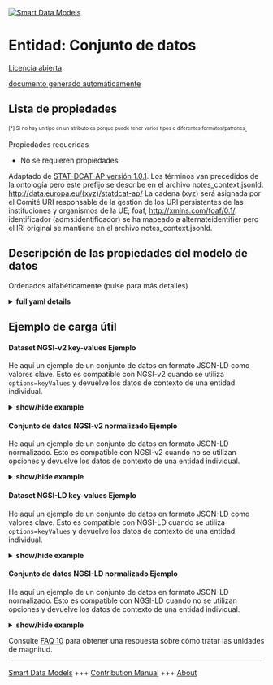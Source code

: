 <!-- 10-Header -->  
[![Smart Data Models](https://smartdatamodels.org/wp-content/uploads/2022/01/SmartDataModels_logo.png "Logo")](https://smartdatamodels.org)  
Entidad: Conjunto de datos  
==========================<!-- /10-Header -->  
<!-- 15-License -->  
[Licencia abierta](https://github.com/smart-data-models//dataModel.STAT-DCAT-AP/blob/master/Dataset/LICENSE.md)  
[documento generado automáticamente](https://docs.google.com/presentation/d/e/2PACX-1vTs-Ng5dIAwkg91oTTUdt8ua7woBXhPnwavZ0FxgR8BsAI_Ek3C5q97Nd94HS8KhP-r_quD4H0fgyt3/pub?start=false&loop=false&delayms=3000#slide=id.gb715ace035_0_60)  
<!-- /15-License -->  
<!-- 20-Description -->  
<!-- /20-Description -->  
<!-- 30-PropertiesList -->  

## Lista de propiedades  

<sup><sub>[*] Si no hay un tipo en un atributo es porque puede tener varios tipos o diferentes formatos/patrones</sub></sup>.  
<!-- /30-PropertiesList -->  
<!-- 35-RequiredProperties -->  
Propiedades requeridas  
- No se requieren propiedades  <!-- /35-RequiredProperties -->  
<!-- 40-RequiredProperties -->  
Adaptado de [STAT-DCAT-AP versión 1.0.1](https://joinup.ec.europa.eu/sites/default/files/distribution/access_url/2019-05/0812e528-c428-4832-b674-d5b9c68d1b42/StatDCAT-AP_1.0.1.pdf). Los términos van precedidos de la ontología pero este prefijo se describe en el archivo notes_context.jsonld. http://data.europa.eu/(xyz)/statdcat-ap/ La cadena (xyz) será asignada por el Comité URI responsable de la gestión de los URI persistentes de las instituciones y organismos de la UE; foaf, http://xmlns.com/foaf/0.1/. identificador (adms:identificador) se ha mapeado a alternateidentifier pero el IRI original se mantiene en el archivo notes_context.jsonld.  
<!-- /40-RequiredProperties -->  
<!-- 50-DataModelHeader -->  
## Descripción de las propiedades del modelo de datos  
Ordenados alfabéticamente (pulse para más detalles)  
<!-- /50-DataModelHeader -->  
<!-- 60-ModelYaml -->  
<details><summary><strong>full yaml details</strong></summary>    
```yaml  
Dataset:    
  description: Dataset Schema meeting STAT-DCAT-AP 1.0.1 specification    
  properties:    
    accessRights:    
      description: 'This property refers to information that indicates whether the Dataset is open data, has access restrictions or is not public. A controlled vocabulary with three members (:public, :restricted, :non-public) will be created and maintained by the Publications Office of the EU. Enum:''public, restricted, non-public'''    
      enum:    
        - public    
        - restricted    
        - non-public    
      type: string    
      x-ngsi:    
        model: foaf:Agent    
        type: Property    
    accrualPeriodicity:    
      description: This property refers to the frequency at which the Dataset is updated.    
      type: string    
      x-ngsi:    
        model: dct:Frequency    
        type: Property    
    alternateidentifier:    
      description: 'This property refers to a secondary identifier of the Dataset, such as MAST/ADS, DataCite, DOI, EZID or W3ID.'    
      items:    
        description: Property. Each one of th different identifiers    
        format: uri    
        type: string    
      type: array    
      x-ngsi:    
        model: dct:identifier    
        type: Property    
    attribute:    
      description: 'This property links to a component used to qualify and interpret observed values, e.g. units of measure, any scaling factors and metadata such as the status of the observation (e.g. estimated, provisional). Attribute is a conceptual entity that applies to all distribution formats, e.g. in case a dataset is provided both in SDMX and in Data Cube.'    
      items:    
        description: Property. Each one of the attributes related to the item    
        type: string    
      type: array    
      x-ngsi:    
        model: stat:attribute    
        type: Property    
    conformsTo:    
      description: This property refers to an implementing rule or other specification.    
      items:    
        type: string    
      type: array    
      x-ngsi:    
        model: dct:conformsTo    
        type: Property    
    contactPoint:    
      description: It corresponds with the 'contact point' mandatory property of STAT-DCAT-AP 1.0.1. This property contains contact information that can be used for sending comments about the Dataset. Use of vCard is recommended    
      items:    
        description: Property.    
        type: string    
      type: array    
      x-ngsi:    
        model: vcard:Kind    
        type: Property    
    description:    
      description: This property contains a free-text account of the Dataset. It corresponds with the 'description' mandatory property of DCAT-AP 2.0.1. This property can be repeated for parallel language versions of the description.    
      properties:    
        de:    
          description: Property. Description in German    
          type: string    
        en:    
          description: Property. Description in English    
          type: string    
        es:    
          description: Property. Description in Spanish    
          type: string    
        fr:    
          description: Property. Description in French    
          type: string    
        it:    
          description: Property. Description in Italian    
          type: string    
        ja:    
          description: Property. Description in Japan    
          type: string    
        zh:    
          description: Property. Description in Chinese    
          type: string    
      type: object    
      x-ngsi:    
        type: Property    
    dimension:    
      description: 'This property links to a component that identifies observations, e.g. the time to which the observation applies, or a geographic region which the observation covers. Dimension is a conceptual entity that applies to all distribution formats, e.g. in case a dataset is provided both in SDMX and in Data Cube.'    
      items:    
        description: Property. Each one of th dimensions related to the item    
        type: string    
      type: array    
      x-ngsi:    
        model: stat:dimension    
        type: Property    
    distribution:    
      description: This property links the Dataset to an available Distributions. It corresponds with the 'dataset distribution' mandatory property of STAT-DCAT-AP 1.0.1    
      items:    
        description: Property. URI of the different distributions of the dataset    
        format: uri    
        type: string    
      type: array    
      x-ngsi:    
        model: dcat:distribution    
        type: Property    
    hasVersion:    
      description: 'This property refers to a related Dataset that is a version, edition, or adaptation of the described Dataset.'    
      items:    
        description: Property. Description of the different versions    
        format: uri    
        type: string    
      type: array    
      x-ngsi:    
        type: Property    
    id:    
      anyOf:    
        - description: Property. Identifier format of any NGSI entity    
          maxLength: 256    
          minLength: 1    
          pattern: ^[\w\-\.\{\}\$\+\*\[\]`|~^@!,:\\]+$    
          type: string    
        - description: Property. Identifier format of any NGSI entity    
          format: uri    
          type: string    
      description: Unique identifier of the entity    
      x-ngsi:    
        type: Property    
    identifier:    
      description: 'This property contains the main identifier for the Dataset, e.g. the URI or other unique identifier in the context of the Catalogue'    
      items:    
        description: Property. Each one of the identifiers    
        format: uri    
        type: string    
      type: array    
      x-ngsi:    
        model: dct:identifier    
        type: Property    
    isVersionOf:    
      description: 'This property contains the main identifier for the Dataset, e.g. the URI or other unique identifier in the context of the Catalogue'    
      items:    
        description: Property. Uri pointing to the different origins for the versions    
        format: uri    
        type: string    
      type: array    
      x-ngsi:    
        model: dct:identifier    
        type: Property    
    issued:    
      description: 'This property contains the date of formal issuance (e.g., publication) of the Dataset.'    
      format: date-time    
      type: string    
      x-ngsi:    
        model: dct:issued    
        type: Property    
    keyword:    
      description: 'This property contains a keyword or tag, describing the Dataset'    
      items:    
        description: Property. Description of the different keywords    
        type: string    
      type: array    
      x-ngsi:    
        model: dcat:keyword    
        type: Property    
    landingPage:    
      description: 'This property refers to a web page that provides access to the Dataset, its Distributions and/or additional information. It is intended to point to a landing page at the original data provider, not to a page on a site of a third party, such as an aggregator.'    
      items:    
        description: Property. URI of the different landing pages related to the item    
        format: uri    
        type: string    
      type: array    
      x-ngsi:    
        model: dcat:landingPage    
        type: Property    
    language:    
      description: This property refers to a language of the Dataset. This property can be repeated if there are multiple languages in the Dataset.    
      items:    
        description: Property. Each one of the languages    
        type: string    
      type: array    
      x-ngsi:    
        model: dct:LinguisticSystem    
        type: Property    
    modified:    
      description: This property contains the most recent date on which the Dataset was changed or modified.    
      format: date-time    
      type: string    
      x-ngsi:    
        model: dct:modified    
        type: Property    
    page:    
      description: This property refers to a page or document about this Dataset    
      items:    
        description: Property. Link to the different pages related to the item    
        format: uri    
        type: string    
      type: array    
      x-ngsi:    
        model: foaf:Document    
        type: Property    
    provenance:    
      description: This property contains a statement about the lineage of a Dataset.    
      items:    
        description: Property. Each one of the different provenance sources    
        type: string    
      type: array    
      x-ngsi:    
        model: dct:ProvenanceStatement    
        type: Property    
    publisher:    
      description: This property refers to an entity (organisation) responsible for making the Dataset available    
      type: string    
      x-ngsi:    
        model: foaf:Agent    
        type: Property    
    relation:    
      description: This property refers to a related resource    
      items:    
        description: Property. Additional URI related to the resource    
        format: uri    
        type: string    
      type: array    
      x-ngsi:    
        model: rdfs:Resource    
        type: Property    
    sample:    
      description: This property refers to a sample distribution of the dataset    
      items:    
        description: Property. Pointer to the different resources    
        format: uri    
        type: string    
      type: array    
      x-ngsi:    
        model: rdfs:Resource    
        type: Property    
    source:    
      description: This property refers to a related Dataset from which the described Dataset is derived    
      items:    
        description: Property. each one of the different sources    
        type: string    
      type: array    
      x-ngsi:    
        model: dct:source    
        type: Property    
    spatial:    
      description: This property refers to a geographic region that is covered by the Dataset    
      items:    
        description: 'Geoproperty. Geojson reference to the item. It can be Point, LineString, Polygon, MultiPoint, MultiLineString or MultiPolygon'    
        oneOf:    
          - description: Geoproperty. Geojson reference to the item. Point    
            properties:    
              bbox:    
                items:    
                  type: number    
                minItems: 4    
                type: array    
              coordinates:    
                items:    
                  type: number    
                minItems: 2    
                type: array    
              type:    
                enum:    
                  - Point    
                type: string    
            required:    
              - type    
              - coordinates    
            title: GeoJSON Point    
            type: object    
          - description: Geoproperty. Geojson reference to the item. LineString    
            properties:    
              bbox:    
                items:    
                  type: number    
                minItems: 4    
                type: array    
              coordinates:    
                items:    
                  items:    
                    type: number    
                  minItems: 2    
                  type: array    
                minItems: 2    
                type: array    
              type:    
                enum:    
                  - LineString    
                type: string    
            required:    
              - type    
              - coordinates    
            title: GeoJSON LineString    
            type: object    
          - description: Geoproperty. Geojson reference to the item. Polygon    
            properties:    
              bbox:    
                items:    
                  type: number    
                minItems: 4    
                type: array    
              coordinates:    
                items:    
                  items:    
                    items:    
                      type: number    
                    minItems: 2    
                    type: array    
                  minItems: 4    
                  type: array    
                type: array    
              type:    
                enum:    
                  - Polygon    
                type: string    
            required:    
              - type    
              - coordinates    
            title: GeoJSON Polygon    
            type: object    
          - description: Geoproperty. Geojson reference to the item. MultiPoint    
            properties:    
              bbox:    
                items:    
                  type: number    
                minItems: 4    
                type: array    
              coordinates:    
                items:    
                  items:    
                    type: number    
                  minItems: 2    
                  type: array    
                type: array    
              type:    
                enum:    
                  - MultiPoint    
                type: string    
            required:    
              - type    
              - coordinates    
            title: GeoJSON MultiPoint    
            type: object    
          - description: Geoproperty. Geojson reference to the item. MultiLineString    
            properties:    
              bbox:    
                items:    
                  type: number    
                minItems: 4    
                type: array    
              coordinates:    
                items:    
                  items:    
                    items:    
                      type: number    
                    minItems: 2    
                    type: array    
                  minItems: 2    
                  type: array    
                type: array    
              type:    
                enum:    
                  - MultiLineString    
                type: string    
            required:    
              - type    
              - coordinates    
            title: GeoJSON MultiLineString    
            type: object    
          - description: Geoproperty. Geojson reference to the item. MultiLineString    
            properties:    
              bbox:    
                items:    
                  type: number    
                minItems: 4    
                type: array    
              coordinates:    
                items:    
                  items:    
                    items:    
                      items:    
                        type: number    
                      minItems: 2    
                      type: array    
                    minItems: 4    
                    type: array    
                  type: array    
                type: array    
              type:    
                enum:    
                  - MultiPolygon    
                type: string    
            required:    
              - type    
              - coordinates    
            title: GeoJSON MultiPolygon    
            type: object    
      type: array    
      x-ngsi:    
        model: dct:Location    
        type: Geoproperty    
    statUnitMeasure:    
      description: 'This property links to a unit of measurement of the observations, for example Euro, square kilometre, purchasing power standard (PPS), full- time equivalent, percentage. Unit of measurement is a conceptual entity that applies to all distribution formats , e.g. in the case when a dataset is provided both in SDMX and in Data Cube.'    
      items:    
        description: 'Property. Each one of the resources to define the units of measurement '    
        type: string    
      type: array    
      x-ngsi:    
        model: stat:UnitMeasure    
        type: Property    
    temporal:    
      description: This property refers to a temporal period that the Dataset covers    
      items:    
        description: Property. Each one of the different dates or periods    
        format: date-time    
        type: string    
      type: array    
      x-ngsi:    
        model: dct:PeriodOfTime    
        type: Property    
    theme:    
      description: This property refers to a category of the Dataset. A Dataset may be associated with multiple themes    
      items:    
        description: Property. Each one of the different themes    
        type: string    
      type: array    
      x-ngsi:    
        model: dcat:theme    
        type: Property    
    title:    
      description: This property contains a name given to the Dataset. It corresponds with the 'Title' mandatory property of DCAT-AP 2.0.1. This property can be repeated for parallel language versions of the name.    
      items:    
        description: Property. Title in different languages    
        type: string    
      type: array    
      x-ngsi:    
        type: Property    
    type:    
      description: NGSI entity type. It has to be Dataset    
      enum:    
        - Dataset    
      type: string    
      x-ngsi:    
        type: Property    
    versionInfo:    
      description: This property contains a version number or other version designation of the Dataset    
      type: string    
      x-ngsi:    
        model: owl:versionInfo    
        type: Property    
    versionNotes:    
      description: This property contains a description of the differences between this version and a previous version of the Dataset. This property can be repeated for parallel language versions of the version notes.    
      items:    
        description: Property. Each one of the notes related to the item    
        type: string    
      type: array    
      x-ngsi:    
        model: adms:versionNotes    
        type: Property    
  required:    
    - id    
    - type    
    - description    
    - title    
  type: object    
  x-derived-from: ""    
  x-disclaimer: 'Redistribution and use in source and binary forms, with or without modification, are permitted  provided that the license conditions are met. Copyleft (c) 2022 Contributors to Smart Data Models Program'    
  x-license-url: https://github.com/smart-data-models/dataModel.STAT-DCAT-AP/blob/master/Dataset/LICENSE.md    
  x-model-schema: https://raw.githubusercontent.com/smart-data-models/dataModel.STAT-DCAT-AP/master/Dataset/schema.json    
  x-model-tags: INTERSTAT    
  x-version: 1.0.0    
```  
</details>    
<!-- /60-ModelYaml -->  
<!-- 70-MiddleNotes -->  
<!-- /70-MiddleNotes -->  
<!-- 80-Examples -->  
## Ejemplo de carga útil  
#### Dataset NGSI-v2 key-values Ejemplo  
He aquí un ejemplo de un conjunto de datos en formato JSON-LD como valores clave. Esto es compatible con NGSI-v2 cuando se utiliza `options=keyValues` y devuelve los datos de contexto de una entidad individual.  
<details><summary><strong>show/hide example</strong></summary>    
```json  
{  
  "id": "urn:ngsi-ld:Dataset:dsd1",  
  "type": "Dataset",  
  "title": [  
    "dsd1"  
  ],  
  "language": [  
    "en",  
    "fr"  
  ],  
  "description": {  
    "en": "Population by sex, age and local administrative unit",  
    "fr": "Population par sexe, âge et unité administrative locale"  
  },  
  "dimension": [  
    "urn:ngsi-ld:DimensionProperty:dim-age",  
    "urn:ngsi-ld:DimensionProperty:dim-sex",  
    "urn:ngsi-ld:DimensionProperty:dim-lau"  
  ],  
  "attribute": [  
    "urn:ngsi-ld:AttributeProperty:unitMeasure",  
    "urn:ngsi-ld:AttributeProperty:att-nuts3"  
  ],  
  "statUnitMeasure": [  
    "urn:ngsi-ld:Measure:obsValue"  
  ]  
}  
```  
</details>  
#### Conjunto de datos NGSI-v2 normalizado Ejemplo  
He aquí un ejemplo de un conjunto de datos en formato JSON-LD normalizado. Esto es compatible con NGSI-v2 cuando no se utilizan opciones y devuelve los datos de contexto de una entidad individual.  
<details><summary><strong>show/hide example</strong></summary>    
```json  
{  
  "id": "urn:ngsi-ld:Dataset:dsd1",  
  "type": "Dataset",  
  "title": {  
    "type": "array",  
    "value": [  
      "dsd1"  
    ]  
  },  
  "language": {  
    "type": "array",  
    "value": [  
      "en",  
      "fr",  
      "it",  
      "es",  
      "de",  
      "jp",  
      "zh"  
    ]  
  },  
  "description": {  
    "type": "StructuredValue",  
    "value": {  
      "en": "Population by sex, age and local administrative unit",  
      "fr": "Population par sexe, âge et unité administrative locale"  
    }  
  },  
  "dimension": {  
    "type": "array",  
    "value": [  
      "urn:ngsi-ld:DimensionProperty:dim-age",  
      "urn:ngsi-ld:DimensionProperty:dim-sex",  
      "urn:ngsi-ld:DimensionProperty:dim-lau"  
    ]  
  },  
  "attribute": {  
    "type": "array",  
    "value": [  
      "urn:ngsi-ld:AttributeProperty:unitMeasure",  
      "urn:ngsi-ld:AttributeProperty:att-nuts3"  
    ]  
  },  
  "statUnitMeasure": {  
    "type": "Text",  
    "value": [  
      "urn:ngsi-ld:Measure:obsValue"  
    ]  
  }  
}  
```  
</details>  
#### Dataset NGSI-LD key-values Ejemplo  
He aquí un ejemplo de un conjunto de datos en formato JSON-LD como valores clave. Esto es compatible con NGSI-LD cuando se utiliza `options=keyValues` y devuelve los datos de contexto de una entidad individual.  
<details><summary><strong>show/hide example</strong></summary>    
```json  
{  
  "id": "urn:ngsi-ld:Dataset:dsd1",  
  "type": "Dataset",  
  "title": [  
    "dsd1"  
  ],  
  "language": [  
    "en",  
    "fr"  
  ],  
  "description": {  
    "en": "Population by sex, age and local administrative unit",  
    "fr": "Population par sexe, âge et unité administrative locale"  
  },  
  "dimension": [  
    "urn:ngsi-ld:DimensionProperty:dim-age",  
    "urn:ngsi-ld:DimensionProperty:dim-sex",  
    "urn:ngsi-ld:DimensionProperty:dim-lau"  
  ],  
  "attribute": [  
    "urn:ngsi-ld:AttributeProperty:unitMeasure",  
    "urn:ngsi-ld:AttributeProperty:att-nuts3"  
  ],  
  "statUnitMeasure": [  
    "urn:ngsi-ld:Measure:obsValue"  
  ],  
  "@context": [  
    "https://smart-data-models.github.io/dataModel.STAT-DCAT-AP/context.jsonld",  
    "https://uri.etsi.org/ngsi-ld/v1/ngsi-ld-core-context.jsonld"  
  ]  
}  
```  
</details>  
#### Conjunto de datos NGSI-LD normalizado Ejemplo  
He aquí un ejemplo de un conjunto de datos en formato JSON-LD normalizado. Esto es compatible con NGSI-LD cuando no se utilizan opciones y devuelve los datos de contexto de una entidad individual.  
<details><summary><strong>show/hide example</strong></summary>    
```json  
{  
  "id": "urn:ngsi-ld:Dataset:dsd1",  
  "type": "Dataset",  
  "title": {  
    "type": "Property",  
    "value": [  
      "dsd1"  
    ]  
  },  
  "language": {  
    "type": "Property",  
    "value": [  
      "en",  
      "fr"  
    ]  
  },  
  "description": {  
    "type": "Property",  
    "value": {  
      "en": "Population by sex, age and local administrative unit",  
      "fr": "Population par sexe, âge et unité administrative locale"  
    }  
  },  
  "dimension": {  
    "type": "Property",  
    "value": [  
      "urn:ngsi-ld:DimensionProperty:dim-age",  
      "urn:ngsi-ld:DimensionProperty:dim-sex",  
      "urn:ngsi-ld:DimensionProperty:dim-lau"  
    ]  
  },  
  "attribute": {  
    "type": "Property",  
    "value": [  
      "urn:ngsi-ld:AttributeProperty:unitMeasure",  
      "urn:ngsi-ld:AttributeProperty:att-nuts3"  
    ]  
  },  
  "statUnitMeasure": {  
    "type": "Property",  
    "value": [  
      "urn:ngsi-ld:Measure:obsValue"  
    ]  
  },  
  "@context": [  
    "https://smart-data-models.github.io/dataModel.STAT-DCAT-AP/context.jsonld",  
    "https://uri.etsi.org/ngsi-ld/v1/ngsi-ld-core-context.jsonld"  
  ]  
}  
```  
</details><!-- /80-Examples -->  
<!-- 90-FooterNotes -->  
<!-- /90-FooterNotes -->  
<!-- 95-Units -->  
Consulte [FAQ 10](https://smartdatamodels.org/index.php/faqs/) para obtener una respuesta sobre cómo tratar las unidades de magnitud.  
<!-- /95-Units -->  
<!-- 97-LastFooter -->  
---  
[Smart Data Models](https://smartdatamodels.org) +++ [Contribution Manual](https://bit.ly/contribution_manual) +++ [About](https://bit.ly/Introduction_SDM)<!-- /97-LastFooter -->  

